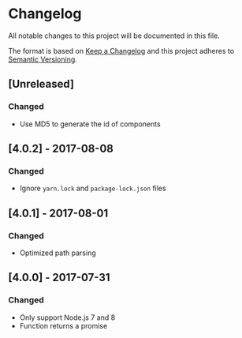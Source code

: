 # Changelog

All notable changes to this project will be documented in this file.

The format is based on [Keep a Changelog](http://keepachangelog.com/en/1.0.0/) and this project adheres to [Semantic Versioning](http://semver.org/spec/v2.0.0.html).

## [Unreleased]

### Changed

- Use MD5 to generate the id of components

## [4.0.2] - 2017-08-08

### Changed

- Ignore `yarn.lock` and `package-lock.json` files

## [4.0.1] - 2017-08-01

### Changed

- Optimized path parsing

## [4.0.0] - 2017-07-31

### Changed

- Only support Node.js 7 and 8
- Function returns a promise